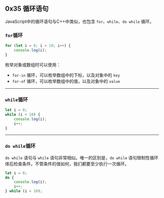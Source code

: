 ## 0x35 循环语句

JavaScript中的循环语句与C++中类似，也包含 `for`、`while`、`do while` 循环。

### `for`循环

```js
for (let i = 0; i < 10; i++) {
    console.log(i);
}
```

枚举对象或数组时可以使用：

- `for-in` 循环，可以枚举数组中的下标，以及对象中的 `key`
- `for-of` 循环，可以枚举数组中的值，以及对象中的 `value`


----------


### `while`循环

```js
let i = 0;
while (i < 10) {
    console.log(i);
    i++;
}
```


----------


### `do while`循环

`do while` 语句与 `while` 语句非常相似。唯一的区别是，`do while` 语句限制性循环体后检查条件。不管条件的值如何，我们都要至少执行一次循环。

```js
let i = 0;
do {
    console.log(i);
    i++;
} while (i < 10);
```